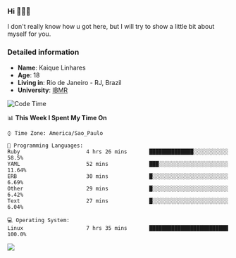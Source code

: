 ### Hi 🙋🏽‍♂️

I don't really know how u got here, but I will try to show a little bit about myself for you.

### Detailed information

* **Name**: Kaique Linhares
* **Age**: 18
* **Living in**: Rio  de Janeiro - RJ, Brazil
* **University**: [IBMR](https://www.ibmr.br/)

<!--START_SECTION:waka-->
![Code Time](http://img.shields.io/badge/Code%20Time-319%20hrs%2038%20mins-blue)

📊 **This Week I Spent My Time On** 

```text
⌚︎ Time Zone: America/Sao_Paulo

💬 Programming Languages: 
Ruby                     4 hrs 26 mins       ██████████████░░░░░░░░░░░   58.5% 
YAML                     52 mins             ███░░░░░░░░░░░░░░░░░░░░░░   11.64% 
ERB                      30 mins             █░░░░░░░░░░░░░░░░░░░░░░░░   6.69% 
Other                    29 mins             █░░░░░░░░░░░░░░░░░░░░░░░░   6.42% 
Text                     27 mins             █░░░░░░░░░░░░░░░░░░░░░░░░   6.04%

💻 Operating System: 
Linux                    7 hrs 35 mins       █████████████████████████   100.0%

```


<!--END_SECTION:waka-->

<a href="https://www.linkedin.com/in/kaique-linhares-25a840208/"  target="_blank"><img src="https://img.shields.io/badge/-LinkedIn-%230077B5?style=for-the-badge&logo=linkedin&logoColor=white" target="_blank"></a>
